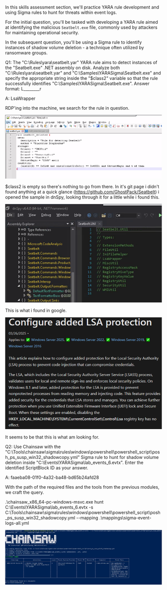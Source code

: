 In this skills assessment section, we'll practice YARA rule development and using Sigma rules to hunt for threats within event logs.

For the initial question, you'll be tasked with developing a YARA rule aimed at identifying the malicious `Seatbelt.exe` file, commonly used by attackers for maintaining operational security.

In the subsequent question, you'll be using a Sigma rule to identify instances of shadow volume deletion - a technique often utilized by ransomware groups.


Q1: The "C:\Rules\yara\seatbelt.yar" YARA rule aims to detect instances of the "Seatbelt.exe" .NET assembly on disk. Analyze both "C:\Rules\yara\seatbelt.yar" and "C:\Samples\YARASigma\Seatbelt.exe" and specify the appropriate string inside the "$class2" variable so that the rule successfully identifies "C:\Samples\YARASigma\Seatbelt.exe". Answer format: L________r

A: LsaWrapper

RDP'ing into the machine, we search for the rule in question.

![](../../Img/Pasted%20image%2020250731155310.png)

$class2 is empty so there's nothing to go from there.
In it's git page i didn't found anything at a quick glance (https://github.com/GhostPack/Seatbelt)
i opened the sample in dnSpy, looking through it for a little while i found this.

![](../../Img/Pasted%20image%2020250731161026.png)

This is what i found in google.

![](../../Img/Pasted%20image%2020250731161522.png)

It seems to be that this is what am looking for.



Q2: Use Chainsaw with the "C:\Tools\chainsaw\sigma\rules\windows\powershell\powershell_script\posh_ps_susp_win32_shadowcopy.yml" Sigma rule to hunt for shadow volume deletion inside "C:\Events\YARASigma\lab_events_6.evtx". Enter the identified ScriptBlock ID as your answer.

A: faaeba08-01f0-4a32-ba48-bd65b24afd28

With the path of the required files and the tools from the previous modules, we craft the query.

.\chainsaw_x86_64-pc-windows-msvc.exe hunt C:\Events\YARASigma\lab_events_6.evtx -s C:\Tools\chainsaw\sigma\rules\windows\powershell\powershell_script\posh_ps_susp_win32_shadowcopy.yml --mapping .\mappings\sigma-event-logs-all.yml

![](../../Img/Pasted%20image%2020250731162420.png)

